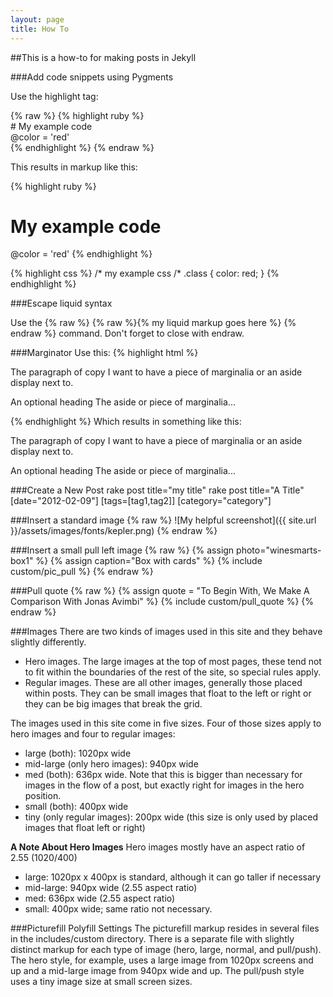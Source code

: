 ```yaml
---
layout: page
title: How To
---
```


##This is a how-to for making posts in Jekyll

###Add code snippets using Pygments

Use the highlight tag:

{% raw %} {% highlight ruby %} <br>
    # My example code <br>
    @color = 'red' <br>
 {% endhighlight %} {% endraw %}

This results in markup like this:

{% highlight ruby %}
   # My example code
   @color = 'red'
{% endhighlight %}

{% highlight css %}
   /* my example css /*
   .class {
      color: red;
    }
{% endhighlight %}


###Escape liquid syntax

Use the {% raw %} {% raw %}{% my liquid markup goes here %} {% endraw %} command. Don't forget to close with endraw.

###Marginator
Use this:
{% highlight html %}
<div class="marginator">
  <p>
    The paragraph of copy I want to have a piece of marginalia or an aside display next to.
  </p>
  <div class="marginalia">
    <p><span class="margin-heading">An optional heading</span> The aside or piece of marginalia...
    </p></div>
</div>
{% endhighlight %}
Which results in something like this:
<div class="marginator">
  <p>
    The paragraph of copy I want to have a piece of marginalia or an aside display next to.
  </p>
  <div class="marginalia">
    <p><span class="margin-heading">An optional heading</span> The aside or piece of marginalia...
    </p></div>
</div>

###Create a New Post
rake post title="my title"
rake post title="A Title" [date="2012-02-09"] [tags=[tag1,tag2]] [category="category"]

###Insert a standard image
{% raw %} 
![My helpful screenshot]({{ site.url }}/assets/images/fonts/kepler.png)
{% endraw %}

###Insert a small pull left image
{% raw %}
{% assign photo="winesmarts-box1" %}
{% assign caption="Box with cards" %}
{% include custom/pic_pull %}
{% endraw %}

###Pull quote
{% raw %} 
{% assign quote = "To Begin With, We Make A Comparison With Jonas Avimbi" %}
{% include custom/pull_quote %}
{% endraw %}

###Images
There are two kinds of images used in this site and they behave slightly differently. 

* Hero images. The large images at the top of most pages, these tend not to fit within the boundaries of the rest of the site, so special rules apply.
* Regular images. These are all other images, generally those placed within posts. They can be small images that float to the left or right or they can be big images that break the grid.

The images used in this site come in five sizes. Four of those sizes apply to hero images and four to regular images:

* large (both): 1020px wide
* mid-large (only hero images): 940px wide 
* med (both): 636px wide. Note that this is bigger than necessary for images in the flow of a post, but exactly right for images in the hero position.
* small (both): 400px wide
* tiny (only regular images): 200px wide (this size is only used by placed images that float left or right)

**A Note About Hero Images**
Hero images mostly have an aspect ratio of 2.55 (1020/400)
* large: 1020px x 400px is standard, although it can go taller if necessary
* mid-large: 940px wide (2.55 aspect ratio)
* med: 636px wide (2.55 aspect ratio)
* small: 400px wide; same ratio not necessary.

###Picturefill Polyfill Settings
The picturefill markup resides in several files in the includes/custom directory. There is a separate file with slightly distinct markup for each type of image (hero, large, normal, and pull/push). The hero style, for example, uses a large image from 1020px screens and up and a mid-large image from 940px wide and up. The pull/push style uses a tiny image size at small screen sizes. 

